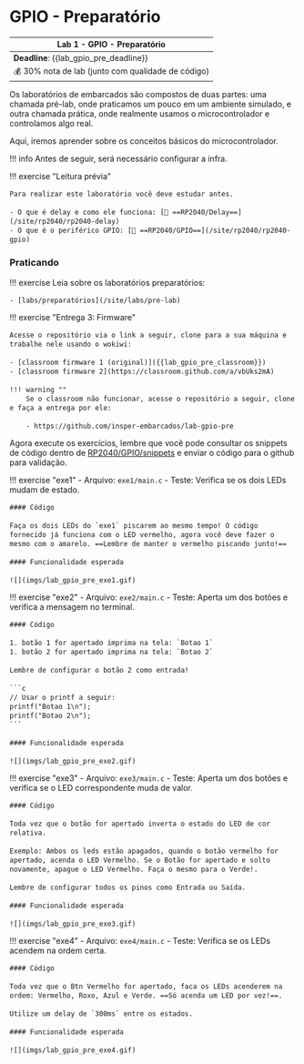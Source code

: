 # GPIO - Preparatório

| Lab 1 - GPIO - Preparatório                        |
|----------------------------------------------------|
| **Deadline**: {{lab_gpio_pre_deadline}}            |
| 💰 30% nota de lab (junto com qualidade de código) |


Os laboratórios de embarcados são compostos de duas partes: uma chamada pré-lab, onde praticamos um pouco em um ambiente simulado, e outra chamada prática, onde realmente usamos o microcontrolador e controlamos algo real.

Aqui, iremos aprender sobre os conceitos básicos do microcontrolador.

!!! info
    Antes de seguir, será necessário configurar a infra.

!!! exercise "Leitura prévia"

    Para realizar este laboratório você deve estudar antes.
   
    - O que é delay e como ele funciona: [📕 ==RP2040/Delay==](/site/rp2040/rp2040-delay)
    - O que é o periférico GPIO: [📘 ==RP2040/GPIO==](/site/rp2040/rp2040-gpio)

### Praticando

!!! exercise
    Leia sobre os laboratórios preparatórios:
    
    - [labs/preparatórios](/site/labs/pre-lab)

!!! exercise "Entrega 3: Firmware"
    
    Acesse o repositório via o link a seguir, clone para a sua máquina e trabalhe nele usando o wokiwi:
    
    - [classroom firmware 1 (original)]({{lab_gpio_pre_classroom}}) 
    - [classroom firmware 2](https://classroom.github.com/a/vbUks2mA)

    !!! warning ""
        Se o classroom não funcionar, acesse o repositório a seguir, clone e faça a entrega por ele:

        - https://github.com/insper-embarcados/lab-gpio-pre
    
Agora execute os exercícios, lembre que você pode consultar os snippets de código dentro de [RP2040/GPIO/snippets](/site/rp2040/rp2040-gpio/#snippets) e enviar o código para o github para validação.

!!! exercise "exe1"
    - Arquivo: `exe1/main.c`
    - Teste: Verifica se os dois LEDs mudam de estado.
    
    #### Código
    
    Faça os dois LEDs do `exe1` piscarem ao mesmo tempo! O código fornecido já funciona com o LED vermelho, agora você deve fazer o mesmo com o amarelo. ==Lembre de manter o vermelho piscando junto!==
    
    #### Funcionalidade esperada
    
    ![](imgs/lab_gpio_pre_exe1.gif)
    
!!! exercise "exe2"
    - Arquivo: `exe2/main.c`
    - Teste: Aperta um dos botões e verifica a mensagem no terminal.
    
    #### Código
    
    1. botão 1 for apertado imprima na tela: `Botao 1`
    1. botão 2 for apertado imprima na tela: `Botao 2`
    
    Lembre de configurar o botão 2 como entrada!
    
    ```c 
    // Usar o printf a seguir:
    printf("Botao 1\n");
    printf("Botao 2\n");
    ```
 
    #### Funcionalidade esperada
    
    ![](imgs/lab_gpio_pre_exe2.gif)
    
!!! exercise "exe3"
    - Arquivo: `exe3/main.c`
    - Teste: Aperta um dos botões e verifica se o LED correspondente muda de valor.
    
    #### Código

    Toda vez que o botão for apertado inverta o estado do LED de cor relativa.
    
    Exemplo: Ambos os leds estão apagados, quando o botão vermelho for apertado, acenda o LED Vermelho. Se o Botão for apertado e solto novamente, apague o LED Vermelho. Faça o mesmo para o Verde!. 

    Lembre de configurar todos os pinos como Entrada ou Saída.

    #### Funcionalidade esperada
    
    ![](imgs/lab_gpio_pre_exe3.gif)
    
!!! exercise "exe4"
    - Arquivo: `exe4/main.c`
    - Teste: Verifica se os LEDs acendem na ordem certa.
    
    #### Código

    Toda vez que o Btn Vermelho for apertado, faca os LEDs acenderem na ordem: Vermelho, Roxo, Azul e Verde. ==Só acenda um LED por vez!==.
    
    Utilize um delay de `300ms` entre os estados.

    #### Funcionalidade esperada
    
    ![](imgs/lab_gpio_pre_exe4.gif)
